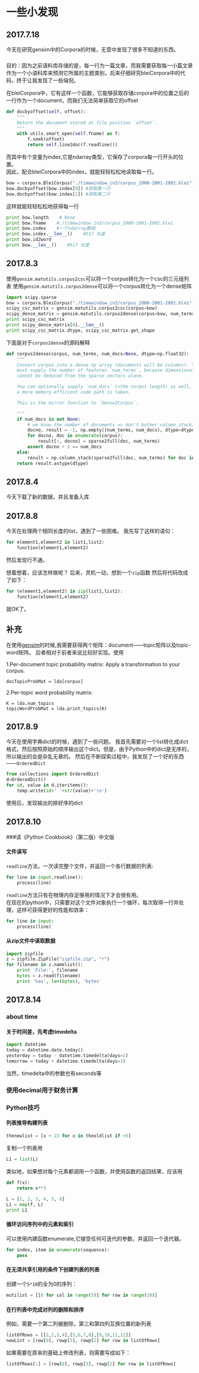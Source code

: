 # 一些小发现

## 2017.7.18
今天在研究gensim中的Corpora的时候，无意中发现了很多不知道的东西。

###
目的：因为之前语料库存储的是，每一行为一篇文章，而我需要获取每一小篇文章作为一个小语料库来预测它所属的主题类别，后来仔细研究bleiCorpora中的代码，终于让我发现了一些端倪。  

在bleiCorpora中，它有这样一个函数，它能够获取存储corpora中的位置之后的一行作为一个document，而我们无法简单获取它的offset
```python
def docbyoffset(self, offset):
    """
    Return the document stored at file position `offset`.
    """
    with utils.smart_open(self.fname) as f:
        f.seek(offset)
        return self.line2doc(f.readline())
```

而其中有个变量为index,它是ndarray类型，它保存了corpora每一行开头的位置。  
因此，配合bleiCorpora中的index，就能轻轻松松地读取每一行。  

```python
bow = corpora.BleiCorpus("./timewindow_in3/corpus_2000-2001-2002.blei")
bow.docbyoffset(bow.index[0]) #获取第一行
bow.docbyoffset(bow.index[1]) #获取第二行
```

这样就能轻轻松松地获得每一行

```python
print bow.length    # None
print bow.fname    #./timewindow_in3/corpus_2000-2001-2002.blei   
print bow.index    #一个ndarray数组
print bow.index.__len__()    #517 长度
print bow.id2word
print bow.__len__()    #517 长度
```
## 2017.8.3

使用`gensim.matutils.corpus2csc`可以将一个corpus转化为一个csc的三元组列表
使用`gensim.matutils.corpus2dense`可以将一个corpus转化为一个dense矩阵
```python
import scipy.sparse
bow = corpora.BleiCorpus("./timewindow_in3/corpus_2000-2001-2002.blei")
scipy_csc_matrix = gensim.matutils.corpus2csc(corpus=bow)
scipy_dence_matrix = gensim.matutils.corpus2dense(corpus=bow, num_terms=bow.id2word.__len__())
print scipy_csc_matrix
print scipy_dence_matrix[0].__len__()
print scipy_csc_matrix.dtype, scipy_csc_matrix.get_shape
```

下面是对于`corpus2dense`的源码解释
```python
def corpus2dense(corpus, num_terms, num_docs=None, dtype=np.float32):
    """
    Convert corpus into a dense np array (documents will be columns). You
    must supply the number of features `num_terms`, because dimensionality
    cannot be deduced from the sparse vectors alone.

    You can optionally supply `num_docs` (=the corpus length) as well, so that
    a more memory-efficient code path is taken.

    This is the mirror function to `Dense2Corpus`.

    """
    if num_docs is not None:
        # we know the number of documents => don't bother column_stacking
        docno, result = -1, np.empty((num_terms, num_docs), dtype=dtype)
        for docno, doc in enumerate(corpus):
            result[:, docno] = sparse2full(doc, num_terms)
        assert docno + 1 == num_docs
    else:
        result = np.column_stack(sparse2full(doc, num_terms) for doc in corpus)
    return result.astype(dtype)
```

## 2017.8.4

今天下载了新的数据，并且准备入库


## 2017.8.8

今天在处理两个相同长度的list，遇到了一些困难。
我先写了这样的语句：  

```python
for element1,element2 in list1,list2:
    function(element1,element2)
```
然后发现行不通。  

想着想着，应该怎样做呢？
后来，灵机一动，想到一个`zip`函数
然后将代码改成了如下：  
```python
for (element1,element2) in zip(list1,list2):
    function(element1,element2)
```
就OK了。 

## 补充
在使用[gensim](http://radimrehurek.com/gensim/index.html)的时候,我需要获得两个矩阵：document——topic矩阵以及topic-word矩阵。
后者相对于前者来说比较好实现。使用

1.Per-document topic probability matrix:
Apply a transformation to your corpus.

```
docTopicProbMat = lda[corpus]
```
2.Per-topic word probability matrix:

```
K = lda.num_topics
topicWordProbMat = lda.print_topics(K)
```
## 2017.8.9
今天在使用字典dict的时候，遇到了一些问题。
我首先需要对一个list转化成dict格式，然后按照原始的顺序输出这个dict。但是，由于Python中的dict是无序的，所以输出的会是杂乱无章的。
然后在不断探索过程中，我发现了一个好的东西——`OrderedDict`  
```python
from collections import OrderedDict
d=OrderedDict()
for id, value in d.iteritems():
    temp.write(id+' '+str(value)+'\n')
```
使用后，发现输出的排好序的dict

## 2017.8.10
###读《Python Cookbook》（第二版）中文版
#### 文件读写
`readline`方法，一次读完整个文件，并返回一个各行数据的列表:  
```python
for line in input.readline():
    process(line)
```
`readline`方法只有在物理内存足够用的情况下才会很有用。  
在现在的python中，只需要对这个文件对象执行一个循环，每次取得一行并处理，这样可获得更好的性能和效率：  
```python
for line in input:
    process(line)
```
#### 从zip文件中读取数据
```python
import zipfile
z = zipfile.ZipFile("zipfile.zip", "r")
for filename in z.namelist():
    print 'File:', filename
    bytes = z.read(filename)
    print 'has', len(bytes), 'bytes'
```
## 2017.8.14
### about time
#### 关于时间差，先考虑timedelta
```python
import datetime
today = datetime.date.today()
yesterday = today - datetime.timedelta(days=1)
tomorrow = today + datetime.timedelta(days=1)
```
当然，timedelta中的参数也有seconds等
### 使用decimal用于财务计算

### Python技巧
#### 列表推导构建列表
```python
thenewlist = [x + 23 for x in theoldlist if >5]
```
复制一个列表用  
```python
L1 = list(L)
```
类似地，如果想对每个元素都调用一个函数，并使用函数的返回结果，应该用
```python
def f(x):
    return x**3
    
L = [1, 2, 3, 4, 5, 6]
L1 = map(f, L)
print L1
```
#### 循环访问序列中的元素和索引
可以使用内建函数enumerate,它接受任何可迭代的参数，并返回一个迭代器。
```python
for index, item in enumerate(sequence):
    pass
```
#### 在无须共享引用的条件下创建列表的列表
创建一个`5*10`的全为0的序列：
```python
mutilist = [[0 for col in range(5)] for row in range(10)]
```
#### 在行列表中完成对列的删除和排序
例如，需要一个第二列被删除，第三和第四列互换位置的新列表
```python
listOfRows = [[1,2,3,4],[5,6,7,8],[9,10,11,12]]
newList = [row[0], rowp[3], rowp[2] for row in listOfRows]
```
如果需要在原来的基础上修改列表，则需要写成如下：
```python
listOfRows[:] = [row[0], rowp[3], rowp[2] for row in listOfRows]
```

